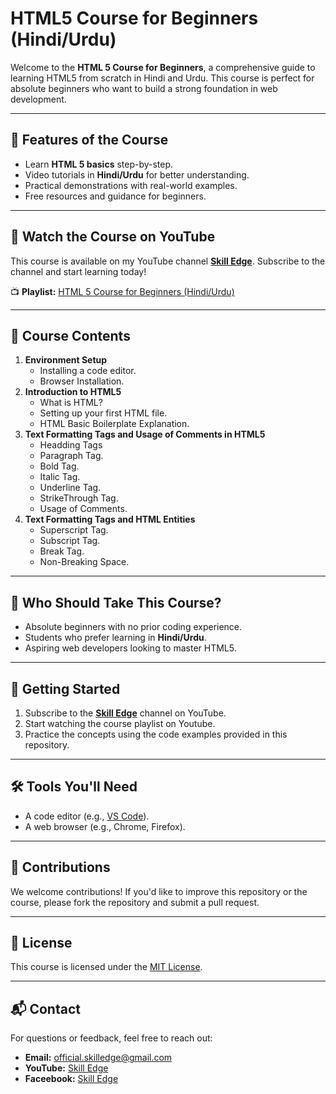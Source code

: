 # HTML5 Course for Beginners (Hindi/Urdu)

Welcome to the **HTML 5 Course for Beginners**, a comprehensive guide to learning HTML5 from scratch in Hindi and Urdu. This course is perfect for absolute beginners who want to build a strong foundation in web development.

---

## 🌟 Features of the Course

- Learn **HTML 5 basics** step-by-step.
- Video tutorials in **Hindi/Urdu** for better understanding.
- Practical demonstrations with real-world examples.
- Free resources and guidance for beginners.

---

## 🎥 Watch the Course on YouTube

This course is available on my YouTube channel **[Skill Edge](https://www.youtube.com/@skill-edge)**. Subscribe to the channel and start learning today!

📺 **Playlist:** [HTML 5 Course for Beginners (Hindi/Urdu)](https://www.youtube.com/playlist?list=PLXKrecHLjc9xR4q5mYOHRK-noIDmhPY6e)

---

## 📂 Course Contents

1. **Environment Setup**
   - Installing a code editor.
   - Browser Installation.
2. **Introduction to HTML5**
   - What is HTML?
   - Setting up your first HTML file.
   - HTML Basic Boilerplate Explanation.
3. **Text Formatting Tags and Usage of Comments in HTML5**
   - Headding Tags
   - Paragraph Tag.
   - Bold Tag.
   - Italic Tag.
   - Underline Tag.
   - StrikeThrough Tag.
   - Usage of Comments.
4. **Text Formatting Tags and HTML Entities**
   - Superscript Tag.
   - Subscript Tag.
   - Break Tag.
   - Non-Breaking Space.

---

## 🎯 Who Should Take This Course?

- Absolute beginners with no prior coding experience.
- Students who prefer learning in **Hindi/Urdu**.
- Aspiring web developers looking to master HTML5.

---

## 🚀 Getting Started

1. Subscribe to the **[Skill Edge](https://www.youtube.com/@skill-edge)** channel on YouTube.
2. Start watching the course playlist on Youtube.
3. Practice the concepts using the code examples provided in this repository.

---

## 🛠 Tools You'll Need

- A code editor (e.g., [VS Code](https://code.visualstudio.com/)).
- A web browser (e.g., Chrome, Firefox).

---

## 🤝 Contributions

We welcome contributions! If you'd like to improve this repository or the course, please fork the repository and submit a pull request.

---

## 📜 License

This course is licensed under the [MIT License](LICENSE).

---

## 📬 Contact

For questions or feedback, feel free to reach out:

- **Email:** official.skilledge@gmail.com
- **YouTube:** [Skill Edge](https://www.youtube.com/@skill-edge)
- **Faceebook:** [Skill Edge](https://www.facebook.com/profile.php?id=61569204525115)

